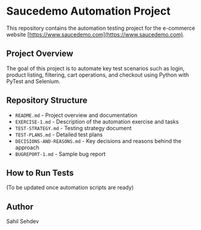 # Saucedemo Automation Project

This repository contains the automation testing project for the e-commerce website [https://www.saucedemo.com](https://www.saucedemo.com).

## Project Overview

The goal of this project is to automate key test scenarios such as login, product listing, filtering, cart operations, and checkout using Python with PyTest and Selenium.

## Repository Structure

- `README.md` - Project overview and documentation  
- `EXERCISE-1.md` - Description of the automation exercise and tasks  
- `TEST-STRATEGY.md` - Testing strategy document  
- `TEST-PLANS.md` - Detailed test plans  
- `DECISIONS-AND-REASONS.md` - Key decisions and reasons behind the approach  
- `BUGREPORT-1.md` - Sample bug report  

## How to Run Tests

(To be updated once automation scripts are ready)

## Author

Sahil Sehdev
